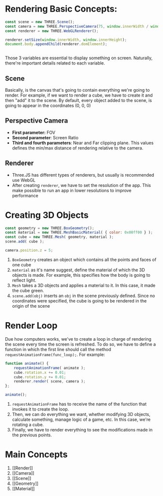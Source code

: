 # Rendering Basic Concepts:
```js
const scene = new THREE.Scene();
const camera = new THREE.PerspectiveCamera(75, window.innerWidth / window.innerHeight, 0.1, 1000);
const renderer = new THREE.WebGLRenderer();

renderer.setSize(window.innerWidth, window.innerHeight);
document.body.appendChild(renderer.domElement);
        
```

Those 3 variables are essential to display something on screen. Naturally, there're important details related to each variable.

## Scene
Basically, is the canvas that's going to contain everything we're going to render. For example, if we want to render a cube, we have to create it and then "add" it to the scene. By default, every object added to the scene, is going to appear in the coordinates (0, 0, 0)

## Perspective Camera
- **First parameter:** FOV
- **Second parameter**: Screen Ratio
- **Third and fourth parameters**: Near and Far clipping plane. This values defines the min/max distance of rendering relative to the camera.


## Renderer
- Three.JS has different types of renderers, but usually is recommended use WebGL
- After creating `renderer`, we have to set the resolution of the app. This make possible to run an app in lower resolutions to improve performance


# Creating 3D Objects

```js
const geometry = new THREE.BoxGeometry(); 
const material = new THREE.MeshBasicMaterial( { color: 0x00ff00 } ); 
const cube = new THREE.Mesh( geometry, material ); 
scene.add( cube ); 

camera.position.z = 5;
```

1. ``BoxGeometry`` creates an object which contains all the points and faces of one cube
2. `material` as it's name suggest, define the material of which the 3D objects is made. For example, this specifies how the body is going to reflect light.
3. `Mesh` takes a 3D objects and applies a material to it. In this case, it made the cube green.
4. `scene.add(obj)` inserts an `obj` in the scene previously defined. Since no coordinates were specified, the cube is going to be rendered in the origin of the scene

# Render Loop
Due how computers works, we've to create a loop in charge of rendering the scene every time the screen is refreshed. To do so, we have to define a function in which the first line should call the method `requestAnimationFrame(func_loop);`. For example:

``` js
function animate() { 
	requestAnimationFrame( animate );
	cube.rotation.x += 0.01;
	cube.rotation.y += 0.01;
	renderer.render( scene, camera ); 
}; 

animate();
```

1. `requestAnimationFrame` has to receive the name of the function that invokes it to create the loop.
2. Then, we can do everything we want, whether modifying 3D objects, calculate something, manage logic of a game, etc. In this case, we're rotating a cube.
3. Finally, we have to render everything to see the modifications made in the previous points.


# Main Concepts
1. [[Render]]
2. [[Camera]]
3. [[Scene]]
4. [[Geometry]]
5. [[Material]]
